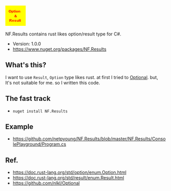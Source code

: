 ![NF.Results](https://raw.githubusercontent.com/netpyoung/NF.Results/master/icon/Icon.png)

NF.Results contains rust likes option/result type for C#.

* Version: 1.0.0
* https://www.nuget.org/packages/NF.Results

## What's this?
I want to use `Result`, `Option` type likes rust.
at first I tried to [Optional](https://github.com/nlkl/Optional).
but, It's not suitable for me. so I written this code.

## The fast track
* `nuget install NF.Results`

## Example
* https://github.com/netpyoung/NF.Results/blob/master/NF.Results/ConsolePlayground/Program.cs

## Ref.
* https://doc.rust-lang.org/std/option/enum.Option.html
* https://doc.rust-lang.org/std/result/enum.Result.html
* https://github.com/nlkl/Optional
